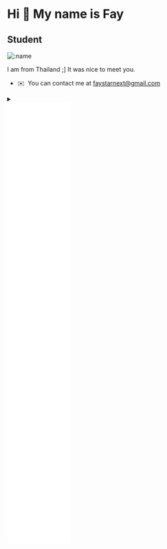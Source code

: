 Hi 👋 My name is Fay
====================

Student
-------------------------------
![:name](https://count.getloli.com/get/@FAYStarNext?theme=asoul)

I am from Thailand ;\] It was nice to meet you.
* ✉️  You can contact me at [faystarnext@gmail.com](mailto:faystarnext@gmail.com)
<details>
   <b>
    <h2>GitRoll</h2>
  </b>
<summary>
</summary>
  <a href="https://gitroll.io/profile/ugNlx5kdByUPJUYW72NnsVORknpJ3" target="_blank"><img src="https://gitroll.io/api/badges/profiles/v1/ugNlx5kdByUPJUYW72NnsVORknpJ3" alt="GitRoll Profile Badge"/></a>
</details>
<img src="https://github.com/FAYStarNext/FAYStarNext/blob/main/github-metrics.svg" alt="Status" />
